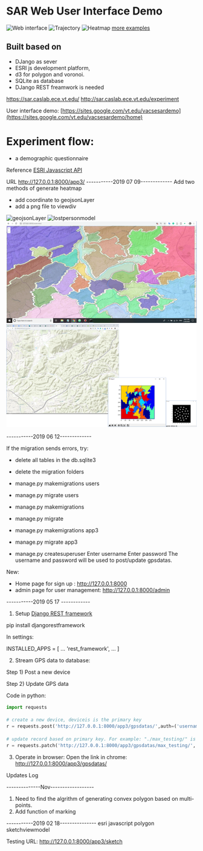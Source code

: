 # SAR Web User Interface Demo
![Web interface](screen/taskassign.png)
![Trajectory](screen/trajectory.gif)
![Heatmap](screen/trail_hiker1_heatmap.gif)
[more examples](screen/)
## Built based on
- DJango as sever
- ESRI js development platform,
- d3 for polygon and voronoi.
- SQLite as database
- DJango REST freamwork is needed

https://sar.caslab.ece.vt.edu/
http://sar.caslab.ece.vt.edu/experiment

User interface demo: [https://sites.google.com/vt.edu/vacsesardemo](https://sites.google.com/vt.edu/vacsesardemo/home)

# Experiment flow:
- a demographic questionnaire



Reference
[ESRI Javascript API](https://developers.arcgis.com/javascript/latest/api-reference/esri-views-View.html#width)

URL
http://127.0.0.1:8000/app3/
-----------2019 07 09-------------
Add two methods of generate heatmap
- add coordinate to geojsonLayer
- add a png file to viewdiv

![geojsonLayer](screen/heatmap_esri.png)
![lostpersonmodel](screen/lost_person_model.png)
![watersheld](screen/watersheld.png)
![watersheld2](screen/watersheld2.png)

-----------2019 06 12-------------

If the migration sends errors, try:
- delete all tables in the db.sqlite3
- delete the migration folders
- manage.py makemigrations users
- manage.py migrate users

- manage.py makemigrations
- manage.py migrate

- manage.py makemigrations app3
- manage.py migrate app3

- manage.py createsuperuser
Enter username
Enter password
The username and password will be used to post/update gpsdatas.

New:
- Home page for sign up : http://127.0.0.1:8000
- admin page for user management:  http://127.0.0.1:8000/admin

-----------2019 05 17 ------------
1. Setup
[Django REST framework](https://www.django-rest-framework.org/tutorial/quickstart/)

pip install djangorestframework

In settings:

INSTALLED_APPS = [
    ...
    'rest_framework',
    ...
]

2. Stream GPS data to database:

Step 1) Post a new device

Step 2) Update GPS data

Code in python:  
```python
import requests

# create a new device, deviceis is the primary key
r = requests.post('http://127.0.0.1:8000/app3/gpsdatas/',auth=('username','password'), data = {'deviceid':'max_testing', 'taskid':'sar_put2','gpsdata':'{"gps":["stamp":004,"lat":-81,"log":37]}'})

# update record based on primary key. For example: "./max_testing/" is added as pk
r = requests.patch('http://127.0.0.1:8000/app3/gpsdatas/max_testing/', auth=('username','password'), data = {'deviceid':'max_testing', 'taskid':'sar_put2','gpsdata':'{"gps":["stamp":004,"lat":-80,"log":38]}'})
```

3. Operate in browser:
Open the link in chrome: http://127.0.0.1:8000/app3/gpsdatas/



Updates Log

--------------Nov------------------
1. Need to find the algrithm of generating convex polygon based on multi-points.
2. Add function of marking

-----------2019 02 18---------------
esri javascript
polygon
sketchviewmodel

Testing URL: http://127.0.0.1:8000/app3/sketch

